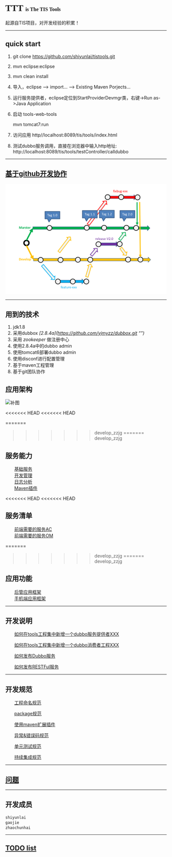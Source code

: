 # <font face="Times New Roman">TTT</font> <font size=3 face="Times New Roman"> is The TIS Tools</font>

起源自TIS项目，对开发经验的积累！

--------

##	quick start

1. git clone https://github.com/shiyunlai/tistools.git

2. mvn eclipse:eclipse

3. mvn clean install

4. 导入，eclipse --> import... --> Existing Maven Porjects...

5. 运行服务提供者，eclipse定位到StartProviderDevmgr类，右键->Run as->Java Application

5. 启动 tools-web-tools  

	mvn tomcat7:run

5. 访问应用 http//localhost:8089/tis/tools/index.html  

5. 测试dubbo服务调用，直接在浏览器中输入http地址: http://localhost:8089/tis/tools/testController/calldubbo

--------

##	[基于github开发协作](./readme/基于Github开发协作.MD "开发管理")

![MDT分支策略](./readme/img/Git-MDT.png)

--------

## 用到的技术

1. jdk1.8
1. 采用dubbox *[2.8.4a](https://github.com/yjmyzz/dubbox.git “”)*  
1. 采用 *zookeeper* 做注册中心  
1. 使用2.8.4a中的dubbo admin  
1. 使用tomcat6部署dubbo admin
1. 使用disconf进行配置管理
1. 基于maven工程管理
1. 基于git团队协作


## 应用架构

![补图]()

<<<<<<< HEAD
<<<<<<< HEAD

=======
>>>>>>> develop_zzjg
=======
>>>>>>> develop_zzjg
## 服务能力

&emsp;&emsp;[基础服务](./tools-service-abf/README.MD "Application Basic Framework")  
&emsp;&emsp;[开发管理](./tools-service-devmgr/README.MD "Develop Management")  
&emsp;&emsp;[日志分析](./tools-service-biztrace/README.MD "Business Log and Trace Analyze")  
&emsp;&emsp;[Maven插件](./tools-maven-plugin/README.MD "TTT的Maven扩展插件")  

<<<<<<< HEAD
<<<<<<< HEAD
## 服务清单

&emsp;&emsp;[前端需要的服务AC](./readme/前端需要的服务清单-AC.MD "前端需要的服务清单AC")  
&emsp;&emsp;[前端需要的服务OM](./readme/前端需要的服务清单-OM.MD "前端需要的服务清单OM")  

=======
>>>>>>> develop_zzjg
=======
>>>>>>> develop_zzjg
## 应用功能

&emsp;&emsp;[后管应用框架](./tools-web-tools/README.MD "应用基础框架，提供了OM、AC、SYS等基础管理能力")  
&emsp;&emsp;[手机端应用框架](... "提供一个手机端前端框架，对标‘指旺’")  

--------

##	开发说明

&emsp;&emsp;[如何在tools工程集中新增一个dubbo服务提供者XXX](./readme/新增一个服务提供者工程.MD "")

&emsp;&emsp;[如何在tools工程集中新增一个dubbo消费者工程XXX](./readme/新增一个服务消费者工程.MD "")

&emsp;&emsp;[如何发布Dubbo服务](./readme/发布Dubbo服务.MD "")

&emsp;&emsp;[如何发布RESTFul服务](./readme/发布RESTFul服务.MD "")


--------

##	开发规范

&emsp;&emsp;[工程命名规范](http://www.bronsp.com:8060/index.php?s=/5&page_id=106 "工程命名")

&emsp;&emsp;[package规范](http://www.bronsp.com:8060/index.php?s=/5&page_id=107 "package命名")

&emsp;&emsp;[使用maven扩展插件](./readme/使用Tools的Maven扩展插件.MD "maven扩展插件的使用")

&emsp;&emsp;[异常&错误码规范](./readme/异常和错误码.MD "异常和错误码")

&emsp;&emsp;[单元测试规范](./readme/如何进行单元测试.MD "单元测试")

&emsp;&emsp;[持续集成规范](./readme/如何进行持续集成.MD "持续集成")

--------

## [问题](./readme/问题收集.MD "关于问题")

--------

## 开发成员

	shiyunlai
	gaojie
	zhaochunhai

--------

## [TODO list](./readme/simple-plan.MD "工作计划")
